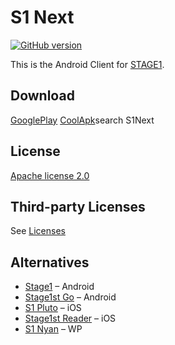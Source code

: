 # S1 Next

[![GitHub version](https://badge.fury.io/gh/ykrank%2FS1-Next.svg)](http://badge.fury.io/gh/ykrank%2FS1-Next)

This is the Android Client for [STAGE1](http://bbs.saraba1st.com/2b/forum.php).

## Download
[GooglePlay](https://play.google.com/store/apps/details?id=me.ykrank.s1next)
[CoolApk](https://www.coolapk.com/)search S1Next

## License

[Apache license 2.0](https://www.apache.org/licenses/LICENSE-2.0.html)

## Third-party Licenses

See [Licenses](app/src/main/assets/text/license)

## Alternatives

- [Stage1](https://play.google.com/store/apps/details?id=com.motion.stage1) – Android
- [Stage1st Go](https://play.google.com/store/apps/details?id=org.succlz123.s1go.app) – Android
- [S1 Pluto](https://itunes.apple.com/cn/app/s1-pluto/id889820003) – iOS
- [Stage1st Reader](https://itunes.apple.com/cn/app/stage1st-reader/id509916119) – iOS
- [S1 Nyan](https://www.windowsphone.com/zh-cn/store/app/s1-nyan/61790166-792c-493b-bcc2-a2f1506292f5) – WP
